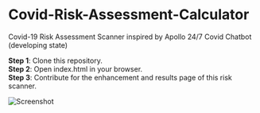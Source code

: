 # Covid-Risk-Assessment-Calculator
Covid-19 Risk Assessment Scanner inspired by Apollo 24/7 Covid Chatbot (developing state)

__Step 1__: Clone this repository.  
__Step 2__: Open index.html in your browser.  
__Step 3__: Contribute for the enhancement and results page of this risk scanner.  


![Screenshot](https://github.com/chandrikadeb7/Covid-Risk-Assessment-Calculator/blob/master/screenshot.png)
